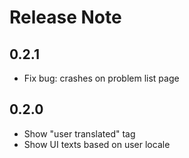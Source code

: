 # Release Note

## 0.2.1

- Fix bug: crashes on problem list page

## 0.2.0

- Show "user translated" tag
- Show UI texts based on user locale
